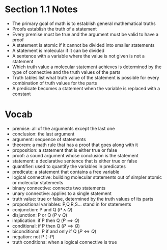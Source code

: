 # Section 1.1 Notes
- The primary goal of math is to establish general mathematical truths
- Proofs establish the truth of a statement
- Every premise must be true and the argument must be valid to have a proof
- A statement is atomic if it cannot be divided into smaller statements
- A statement is molecular if it can be divided
- A sentence with a variable where the value is not given is not a statement
- Which truth value a molecular statement achieves is determined by the type of connective and the truth values of the parts
- Truth tables list what truth value of the statement is possible for every combination of truth values for the parts
- A predicate becomes a statement when the variable is replaced with a constant

# Vocab
- premise: all of the arguments except the last one
- conclusion: the last argument
- argument: sequence of statements
- theorem: a math rule that has a proof that goes along with it
- proposition: a statement that is either true or false
- proof: a sound argument whose conclusion is the statement
- statement: a declarative sentence that is either true or false
- quantifier: used to quantify the variables in predicates
- predicate: a statement that contains a free variable
- logical connective: building molecular statements out of simpler atomic or molecular statements
- binary connective: connects two statements
- unary connective: applies to a single statement
- truth value: true or false, determined by the truth values of its parts
- propositional variables: P,Q,R,S… stand in for statements
- conjunction: P and Q ($P \land Q$)
- disjunction: P or Q ($P \lor Q$)
- implication: if P then Q ($P \implies Q$)
- conditional: if P then Q ($P \implies Q$)
- biconditional: P if and only if Q ($P \iff Q$)
- negation: not P ($\lnot P$)
- truth conditions: when a logical connective is true
